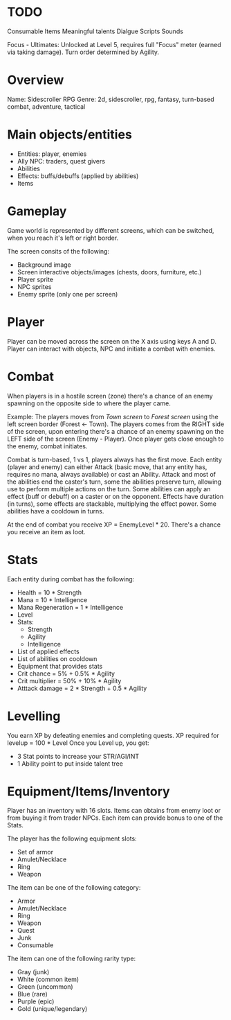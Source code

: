 # TODO
Consumable Items
Meaningful talents
Dialgue Scripts
Sounds

Focus - Ultimates: Unlocked at Level 5, requires full "Focus" meter (earned via taking damage).
Turn order determined by Agility.

# Overview
Name: Sidescroller RPG
Genre: 2d, sidescroller, rpg, fantasy, turn-based combat, adventure, tactical

# Main objects/entities
* Entities: player, enemies
* Ally NPC: traders, quest givers
* Abilities
* Effects: buffs/debuffs (applied by abilities)
* Items

# Gameplay
Game world is represented by different screens, which can be switched, when you reach it's left or right border.

The screen consits of the following:
* Background image
* Screen interactive objects/images (chests, doors, furniture, etc.)
* Player sprite
* NPC sprites
* Enemy sprite (only one per screen)

# Player
Player can be moved across the screen on the X axis using keys A and D. Player can interact with objects, NPC and initiate a combat with enemies.

# Combat
When players is in a hostile screen (zone) there's a chance of an enemy spawning on the opposite side to where the player came. 

Example:
The players moves from *Town screen* to *Forest screen* using the left screen border (Forest <- Town).
The players comes from the RIGHT side of the screen, upon entering there's a chance of an enemy spawning on the LEFT side of the screen (Enemy - Player).
Once player gets close enough to the enemy, combat initiates.

Combat is turn-based, 1 vs 1, players always has the first move. Each entity (player and enemy) can either Attack (basic move, that any entity has, requires no mana, always available) or cast an Ability.
Attack and most of the abilities end the caster's turn, some the abilities preserve turn, allowing use to perform multiple actions on the turn.
Some abilities can apply an effect (buff or debuff) on a caster or on the opponent. Effects have duration (in turns), some effects are stackable, multiplying the effect power.
Some abilities have a cooldown in turns.

At the end of combat you receive XP = EnemyLevel * 20. There's a chance you receive an item as loot.

# Stats
Each entity during combat has the following:
* Health = 10 * Strength 
* Mana = 10 * Intelligence 
* Mana Regeneration = 1 * Intelligence 
* Level
* Stats:
    * Strength
    * Agility
    * Intelligence
* List of applied effects
* List of abilities on cooldown
* Equipment that provides stats
* Crit chance = 5% + 0.5% * Agility
* Crit multiplier = 50% + 10% * Agility
* Atttack damage = 2 * Strength + 0.5 * Agility

# Levelling
You earn XP by defeating enemies and completing quests.
XP required for levelup = 100 * Level
Once you Level up, you get:
* 3 Stat points to increase your STR/AGI/INT
* 1 Ability point to put inside talent tree

# Equipment/Items/Inventory
Player has an inventory with 16 slots. Items can obtains from enemy loot or from buying it from trader NPCs.
Each item can provide bonus to one of the Stats.

The player has the following equipment slots:
* Set of armor
* Amulet/Necklace
* Ring
* Weapon

The item can be one of the following category:
* Armor
* Amulet/Necklace
* Ring
* Weapon
* Quest
* Junk
* Consumable

The item can one of the following rarity type:
* Gray (junk)
* White (common item)
* Green (uncommon)
* Blue (rare)
* Purple (epic)
* Gold (unique/legendary) 
